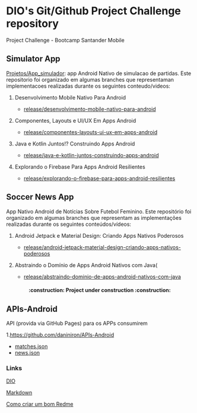 # DIO's Git/Github Project Challenge repository

Project Challenge - Bootcamp Santander Mobile 

## Simulator App

[Projetos/App_simulador](https://github.com/daniniron/Santander-Bootcamp-Mobile-Devoloper-/tree/main/Projetos/App_Simulador): app Android Nativo de simulacao de partidas. Este repositorio foi organizado em algumas branches que representaman implementacoes realizadas durante os seguintes  conteudo/videos:

1. Desenvolvimento Mobile Nativo Para Android
   - [release/desenvolvimento-mobile-nativo-para-android](https://github.com/daniniron/Santander-Bootcamp-Mobile-Devoloper-/tree/release/desenvolvimento-mobile-nativo-para-android)

2. Componentes, Layouts e UI/UX Em Apps Android
   - [release/componentes-layouts-ui-ux-em-apps-android](https://github.com/daniniron/Santander-Bootcamp-Mobile-Devoloper-/tree/release/componentes-layouts-ui-ux-em-apps-android)
 
3. Java e Kotlin Juntos!? Construindo Apps Android
   - [release/java-e-kotlin-juntos-construindo-apps-android](https://github.com/daniniron/Santander-Bootcamp-Mobile-Devoloper-/tree/elease/java-e-kotlin-juntos-construindo-apps-android)
   
4. Explorando o Firebase Para Apps Android Resilientes
   - [release/explorando-o-firebase-para-apps-android-resilientes](https://github.com/daniniron/Santander-Bootcamp-Mobile-Devoloper-/tree/release/explorando-o-firebase-para-apps-android-resilientes)
   
## Soccer News App

App Nativo Android de Notícias Sobre Futebol Feminino. Este repositório foi organizado em algumas branches que representam as implementações realizadas durante os seguintes conteúdos/vídeos:

1. Android Jetpack e Material Design: Criando Apps Nativos Poderosos
    - [release/android-jetpack-material-design-criando-apps-nativos-poderosos](https://github.com/digitalinnovationone/soccer-news-app/tree/release/android-jetpack-material-design-criando-apps-nativos-poderosos)

1. Abstraindo o Domínio de Apps Android Nativos com Java(
    - [release/abstraindo-dominio-de-apps-android-nativos-com-java](https://github.com/daniniron/Santander-Bootcamp-Mobile-Devoloper-/tree/release/abstraindo-dominio-de-apps-android-nativos-com-java)

<h4 align="center"> 
    :construction:  Project under construction  :construction:
</h4>

## APIs-Android
   API (provida via GitHub Pages) para os APPs consumirem

1.https://github.com/daniniron/APIs-Android 
   - [matches.json](https://daniniron.github.io/APIs-Android/matches.json])
   - [news.json](https://daniniron.github.io/APIs-Android/news.json)
   
   

### Links
[DIO](https://www.dio.me/)

[Markdown](https://[www.markdownguide.org/basic-syntax/)

[Como criar um bom Redme](https://www.alura.com.br/artigos/escrever-bom-readme)
